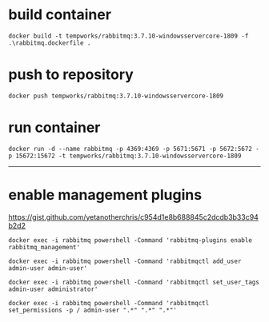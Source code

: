
# build container
`docker build -t tempworks/rabbitmq:3.7.10-windowsservercore-1809 -f .\rabbitmq.dockerfile .`

# push to repository
`docker push tempworks/rabbitmq:3.7.10-windowsservercore-1809`

# run container
`docker run -d --name rabbitmq -p 4369:4369 -p 5671:5671 -p 5672:5672 -p 15672:15672 -t tempworks/rabbitmq:3.7.10-windowsservercore-1809`


-----------------

# enable management plugins

https://gist.github.com/yetanotherchris/c954d1e8b688845c2dcdb3b33c94b2d2

`docker exec -i rabbitmq powershell -Command 'rabbitmq-plugins enable rabbitmq_management'`

`docker exec -i rabbitmq powershell -Command 'rabbitmqctl add_user admin-user admin-user'`

`docker exec -i rabbitmq powershell -Command 'rabbitmqctl set_user_tags admin-user administrator'`

`docker exec -i rabbitmq powershell -Command 'rabbitmqctl set_permissions -p / admin-user ".*" ".*" ".*"'`


